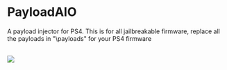 # PayloadAIO
A payload injector for PS4.
This is for all jailbreakable firmware, replace all the payloads in "\payloads\" for your PS4 firmware
<br><br>

<img src="https://i.imgur.com/e7yeimU.png">

